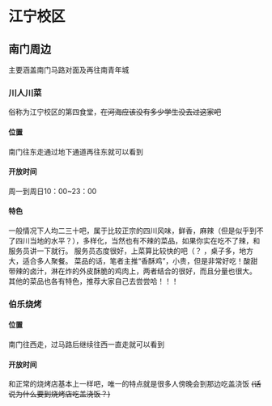 # 江宁校区
## 南门周边
主要涵盖南门马路对面及再往南青年城
### 川人川菜
俗称为江宁校区的第四食堂，~~在河海应该没有多少学生没去过这家吧~~
#### 位置
南门往东走通过地下通道再往东就可以看到
#### 开放时间
周一到周日10：00~23：00
#### 特色
一般情况下人均二三十吧，属于比较正宗的四川风味，鲜香，麻辣（但是似乎到不了四川当地的水平？），多样化，当然也有不辣的菜品，如果你实在吃不了辣，和服务员讲一下就行。
服务员态度很好，上菜算比较快的吧（？ ，桌子多，地方大，适合多人聚餐。
菜品的话，笔者主推“香酥鸡”，小贵，但是非常好吃！酸甜带辣的卤汁，淋在炸的外皮酥脆的鸡肉上，两者结合的很好，而且分量也很大。
其他的菜品也各有特色，推荐大家自己去尝尝哈！！！
### 伯乐烧烤
#### 位置
南门往西走，过马路后继续往西一直走就可以看到
#### 开放时间
和正常的烧烤店基本上一样吧，唯一的特点就是很多人傍晚会到那边吃盖浇饭 ~~(话说为什么要到烧烤店吃盖浇饭？)~~
